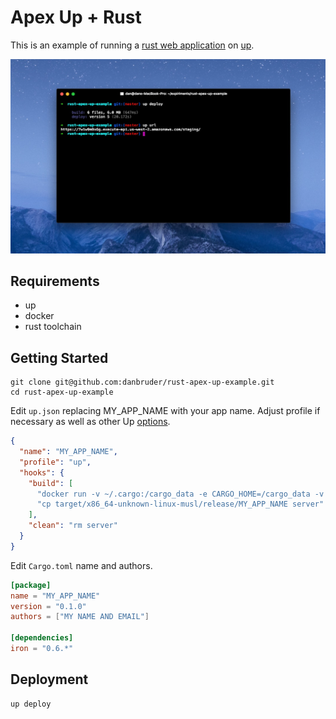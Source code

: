 # Apex Up + Rust

This is an example of running a [rust web application](http://ironframework.io/) on [up](https://up.docs.apex.sh/).

![screenshot.jpg](https://github.com/danbruder/rust-apex-up-example/raw/master/screenshot.jpg)

## Requirements

- up
- docker
- rust toolchain

## Getting Started

```
git clone git@github.com:danbruder/rust-apex-up-example.git
cd rust-apex-up-example
```

Edit `up.json` replacing MY_APP_NAME with your app name. Adjust profile if necessary as well as other Up [options](https://up.docs.apex.sh/#configuration).

```json
{
  "name": "MY_APP_NAME",
  "profile": "up",
  "hooks": {
    "build": [
      "docker run -v ~/.cargo:/cargo_data -e CARGO_HOME=/cargo_data -v $PWD:/volume -w /volume -t clux/muslrust cargo build --release",
      "cp target/x86_64-unknown-linux-musl/release/MY_APP_NAME server"
    ],
    "clean": "rm server"
  }
}
```

Edit `Cargo.toml` name and authors. 

```toml
[package]
name = "MY_APP_NAME"
version = "0.1.0"
authors = ["MY NAME AND EMAIL"]

[dependencies]
iron = "0.6.*"
```

## Deployment

```
up deploy
```

